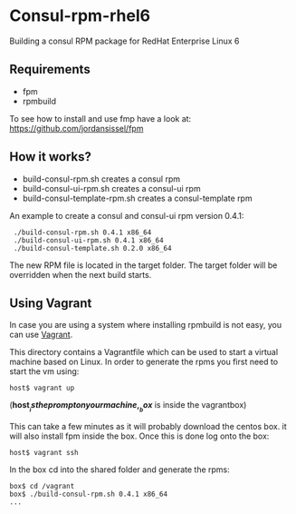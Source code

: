 Consul-rpm-rhel6
================

Building a consul RPM package for RedHat Enterprise Linux 6


Requirements
-------------------

* fpm
* rpmbuild

To see how to install and use fmp have a look at: <https://github.com/jordansissel/fpm>

How it works?
-------------------

* build-consul-rpm.sh creates a consul rpm
* build-consul-ui-rpm.sh creates a consul-ui rpm
* build-consul-template-rpm.sh creates a consul-template rpm

An example to create a consul and consul-ui rpm version 0.4.1:

```
 ./build-consul-rpm.sh 0.4.1 x86_64
 ./build-consul-ui-rpm.sh 0.4.1 x86_64
 ./build-consul-template.sh 0.2.0 x86_64
```

The new RPM file is located in the target folder. The target folder will be overridden
when the next build starts.

Using Vagrant
--------------------

In case you are using a system where installing rpmbuild is not easy, you can use 
[Vagrant](http://www.vagrantup.com).

This directory contains a Vagrantfile which can be used to start a virtual machine based on Linux. In order to generate the rpms you first need to start the vm using:

```
host$ vagrant up
```

(__host$__ is the prompt on your machine, __box$__ is inside the vagrantbox)

This can take a few minutes as it will probably download the centos box. it will also install fpm inside the box. Once this is done log onto the box:

```
host$ vagrant ssh
```

In the box cd into the shared folder and generate the rpms:

```
box$ cd /vagrant
box$ ./build-consul-rpm.sh 0.4.1 x86_64
...
```


